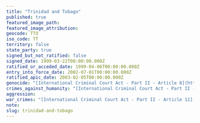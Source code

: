 ```yaml
---
title: "Trinidad and Tobago"
published: true
featured_image_path:
featured_image_attribution:
geocode: TTO
iso_code: TT
territory: false
state_party: true
signed_but_not_ratified: false
signed_date: 1999-03-22T00:00:00.000Z
ratified_or_acceded_date: 1999-04-06T00:00:00.000Z
entry_into_force_date: 2002-07-01T00:00:00.000Z
ratified_apic_date: 2003-02-05T00:00:00.000Z
genocide: "[International Criminal Court Act - Part II - Article 8](https://iccdb.hrlc.net/data/doc/167/keyword/46/)"
crimes_against_humanity: "[International Criminal Court Act - Part II - Article 10](https://iccdb.hrlc.net/data/doc/167/keyword/13/)"
aggression:
war_crimes: "[International Criminal Court Act - Part II - Article 11](https://iccdb.hrlc.net/data/doc/167/keyword/145/)"
note:
slug: trinidad-and-tobago
---
```

